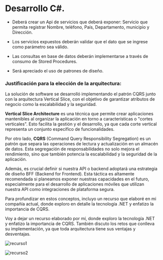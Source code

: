 
# Desarrollo C#. 
 
* Deberá crear un Api de servicios que deberá exponer: Servicio que permita registrar Nombre, teléfono, País, Departamento, municipio y Dirección. 
* Los servicios expuestos deberán validar que el dato que se ingrese como parámetro sea 
válido.

* Las consultas en base de datos deberán implementarse a través de consumo de Stored Procedures. 

* Será apreciado el uso de patrones de diseño. 



### Justificación para la elección de la arquitectura:

La solución de software se desarrolló implementando el patrón CQRS junto con la arquitectura Vertical Slice, con el objetivo de garantizar atributos de negocio como la escalabilidad y la seguridad.

**Vertical Slice Architecture** es una técnica que permite crear aplicaciones mantenibles al organizar la aplicación en torno a características o "cortes verticales". Esto facilita la gestión y el desarrollo, ya que cada corte vertical representa un conjunto específico de funcionalidades.

Por otro lado, **CQRS** (Command Query Responsibility Segregation) es un patrón que separa las operaciones de lectura y actualización en un almacén de datos. Esta segregación de responsabilidades no solo mejora el rendimiento, sino que también potencia la escalabilidad y la seguridad de la aplicación.

Además, es crucial definir si nuestra API o backend adoptará una estrategia de diseño BFF (Backend for Frontend). Esta táctica es altamente recomendada si planeamos exponer nuestras capacidades en el futuro, especialmente para el desarrollo de aplicaciones móviles que utilizan nuestra API como integraciones de plataforma segura. 

Para profundizar en estos conceptos, incluyo un recurso que elaboré en mi compañía actual, donde exploro en detalle la tecnología .NET y enfatizo la importancia de CQRS.

Voy a dejar un recurso elaborado por mí, donde exploro la tecnología .NET y enfatizo la importancia de CQRS. También discuto los retos que conlleva su implementación, ya que toda arquitectura tiene sus ventajas y desventajas.

![recurso1](https://github.com/user-attachments/assets/8c7e5887-4f17-458c-a20a-0e9d2ee220b0)

![recurso2](https://github.com/user-attachments/assets/6f0875c9-53cf-4054-a26f-f59df4b18804)



